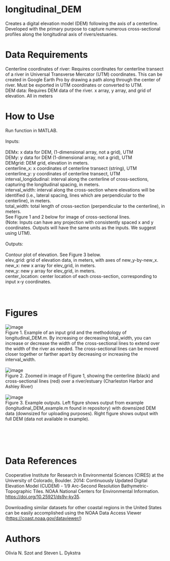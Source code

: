 # longitudinal_DEM

Creates a digital elevation model (DEM) following the axis of a centerline.  Developed with the primary purpose to capture numerous cross-sectional profiles along the longitudinal axis of rivers/estuaries.  

# Data Requirements
Centerline coordinates of river: Requires coordinates for centerline transect of a river in Universal Transverse Mercator (UTM) coordinates. This can be created in Google Earth Pro by drawing a path along through the center of river. Must be exported in UTM coordinates or converted to UTM.<br/>
  DEM data: Requires DEM data of the river. x array, y array, and grid of elevation. All in meters

# How to Use
Run function in MATLAB.<br/>
<br/>
Inputs: <br/>
<br/>
DEMx: x data for DEM, (1-dimensional array, not a grid), UTM<br/>
DEMy: y data for DEM (1-dimensional array, not a grid), UTM<br/>
DEMgrid: DEM grid, elevation in meters.<br/>
centerline_x: x coordinates of centerline transect (string), UTM<br/>
centerline_y: y coordinates of centerline transect, UTM<br/>
interval_longidudinal: interval along the centerline of cross-sections, capturing the longitudinal spacing, in meters.<br/>
interval_width: interval along the cross-section where elevations will be identified (i.e., lateral spacing, lines which are perpendicular to the centerline), in meters.<br/>
total_width: total length of cross-section (perpendicular to the centerline), in meters.<br/> 
See Figure 1 and 2 below for image of cross-sectional lines.<br/>
(Note: Inputs can have any projection with consistently spaced x and y coordinates.  Outputs will have the same units as the inputs.  We suggest using UTM). <br/>
<br/>
Outputs:<br/>
<br/>
Contour plot of elevation. See Figure 3 below. <br/>
elev_grid: grid of elevation data, in meters, with axes of new_y-by-new_x.<br/>
new_x: new x array for elev_grid, in meters. <br/>
new_y: new y array for elev_grid, in meters. <br/>
center_location: center location of each cross-section, corresponding to input x-y coordinates.
<br/>
<br/>
<br/>

# Figures

![image](https://user-images.githubusercontent.com/95195098/166154727-779f6b45-5bce-4cfa-b376-d750975aeadd.png) <br/>
Figure 1. Example of an input grid and the methodology of longitudinal_DEM.m. By increasing or decreasing total_width, you can increase or decrease the width of the cross-sectional lines to extend over the width of the river as needed. The cross-sectional lines can be moved closer together or farther apart by decreasing or increasing the interval_width.<br/><br/>
![image](https://user-images.githubusercontent.com/95195098/166154737-9c182bb1-41fe-41df-af3d-790799e45a56.png) <br/>
Figure 2. Zoomed in image of Figure 1, showing the centerline (black) and cross-sectional lines (red) over a river/estuary (Charleston Harbor and Ashley River) <br/><br/>
![image](https://user-images.githubusercontent.com/95195098/166155380-acd0f6c1-d610-460f-82dc-64d04b8c5e8c.png) <br/>
Figure 3. Example outputs. Left figure shows output from example (longitudinal_DEM_example.m found in repository) with downsized DEM data (downsized for uploading purposes). Right figure shows output with full DEM (data not available in example).  
<br/>
<br/>
<br/>
<br/>
# Data References
Cooperative Institute for Research in Environmental Sciences (CIRES) at the University of Colorado, Boulder. 2014: Continuously Updated Digital Elevation Model (CUDEM) - 1/9 Arc-Second Resolution Bathymetric-Topographic Tiles. NOAA National Centers for Environmental Information. https://doi.org/10.25921/ds9v-ky35.
<br/> <br/>
Downloading similar datasets for other coastal regions in the United States can be easily accomplished using the NOAA Data Access Viewer (https://coast.noaa.gov/dataviewer/)

# Authors
Olivia N. Szot and Steven L. Dykstra

